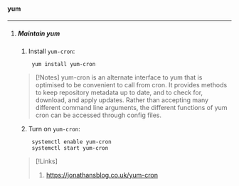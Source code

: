 #### yum
---------

1. ##### Maintain yum 
    
    1. Install `yum-cron`:

            yum install yum-cron

    >[!Notes]
    > yum-cron is an alternate interface to yum that is optimised to be convenient to call from cron. It provides methods to keep repository metadata up to date, and to check for, download, and apply updates. Rather than accepting many different command line arguments, the different functions of yum cron can be accessed through config files.

    2. Turn on `yum-cron`:
            
            systemctl enable yum-cron
            systemctl start yum-cron

    >[!Links]
    > 1. https://jonathansblog.co.uk/yum-cron